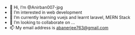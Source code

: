 - 👋 Hi, I’m @Anirban007-jpg
- 👀 I’m interested in web development
- 🌱 I’m currently learning vuejs and learnt laravel, MERN Stack
- 💞️ I’m looking to collaborate on ...
- 📫 My email address is abanerjee763@gmail.com

<!---
Anirban007-jpg/Anirban007-jpg is a ✨ special ✨ repository because its `README.md` (this file) appears on your GitHub profile.
You can click the Preview link to take a look at your changes.
--->
